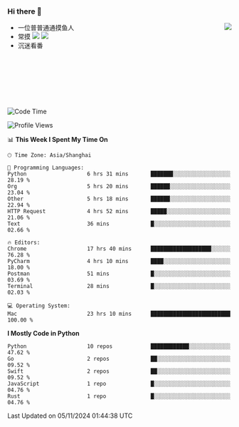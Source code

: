 ### Hi there 👋


<a href="https://github.com/yanlc39">
  <img align="right" src="https://github-readme-stats.vercel.app/api?username=yanlc39&show_icons=true&hide_border=true&icon_color=586069&title_color=a0a9af">
</a>

- 一位普普通通摸鱼人
- 常摸 ![](https://img.shields.io/badge/-Python-3e74a2?style=flat-square&logo=Python&logoColor=fff) ![](https://img.shields.io/badge/-C%2B%2B-brightgreen?style=flat-square)
- 沉迷看番



<br><br><br><br><br><br>


<!--START_SECTION:waka-->
![Code Time](http://img.shields.io/badge/Code%20Time-490%20hrs%2014%20mins-blue)

![Profile Views](http://img.shields.io/badge/Profile%20Views-0-blue)

📊 **This Week I Spent My Time On** 

```text
🕑︎ Time Zone: Asia/Shanghai

💬 Programming Languages: 
Python                   6 hrs 31 mins       ███████░░░░░░░░░░░░░░░░░░   28.19 % 
Org                      5 hrs 20 mins       ██████░░░░░░░░░░░░░░░░░░░   23.04 % 
Other                    5 hrs 18 mins       ██████░░░░░░░░░░░░░░░░░░░   22.94 % 
HTTP Request             4 hrs 52 mins       █████░░░░░░░░░░░░░░░░░░░░   21.06 % 
Text                     36 mins             █░░░░░░░░░░░░░░░░░░░░░░░░   02.66 % 

🔥 Editors: 
Chrome                   17 hrs 40 mins      ███████████████████░░░░░░   76.28 % 
PyCharm                  4 hrs 10 mins       ████░░░░░░░░░░░░░░░░░░░░░   18.00 % 
Postman                  51 mins             █░░░░░░░░░░░░░░░░░░░░░░░░   03.69 % 
Terminal                 28 mins             █░░░░░░░░░░░░░░░░░░░░░░░░   02.03 % 

💻 Operating System: 
Mac                      23 hrs 10 mins      █████████████████████████   100.00 % 
```

**I Mostly Code in Python** 

```text
Python                   10 repos            ████████████░░░░░░░░░░░░░   47.62 % 
Go                       2 repos             ██░░░░░░░░░░░░░░░░░░░░░░░   09.52 % 
Swift                    2 repos             ██░░░░░░░░░░░░░░░░░░░░░░░   09.52 % 
JavaScript               1 repo              █░░░░░░░░░░░░░░░░░░░░░░░░   04.76 % 
Rust                     1 repo              █░░░░░░░░░░░░░░░░░░░░░░░░   04.76 % 
```




 Last Updated on 05/11/2024 01:44:38 UTC
<!--END_SECTION:waka-->
